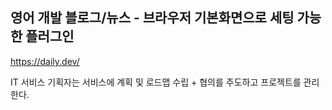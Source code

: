 ## 영어 개발 블로그/뉴스 - 브라우저 기본화면으로 세팅 가능한 플러그인
https://daily.dev/ 

IT 서비스 기획자는 서비스에 계획 및 로드맵 수립 + 협의를 주도하고 프로젝트를 관리한다. 
